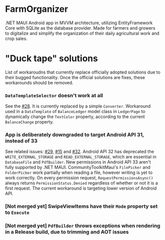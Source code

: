 # FarmOrganizer
.NET MAUI Android app in MVVM architecture, utilizing EntityFramework Core with SQLite as the database provider. Made for farmers and growers to digitalize and simplify the organization of their daily agricultural work and crop sales.
# "Duck tape" solutions
List of workaroudns that currently replace officially adopted solutions due to their bugged functionality. Once the official solutions are fixes, these workarounds should be removed.

### `DataTemplateSelector` doesn't work at all
See the [#28](https://github.com/MaxKolac/FarmOrganizer/pull/28).
It is currently replaced by a simple `Converter`. Workaround used in a `DataTemplate` of `BalanceLedger` model class in `LedgerPage` to dynamically change the `TextColor` property, according to the current `BalanceChange` property.

### App is deliberately downgraded to target Android API 31, instead of 33
See related issues: [#29](https://github.com/MaxKolac/FarmOrganizer/issues/29), [#15](https://github.com/MaxKolac/FarmOrganizer/issues/15) and [#32](https://github.com/MaxKolac/FarmOrganizer/pull/32). Android API 32 has deprecated the `WRITE_EXTERNAL_STORAGE` and `READ_EXTERNAL_STORAGE`, which are essential in `DatabaseFile` and `PdfBuilder`. New permissions in Android API 33 aren't fully supported by .NET MAUI. CommunityToolkitMaui's `FilePicker` and `FolderPicker` work partially when reading a file, however writing is yet to work correctly. On every permission request, `RequestPermissionsAsync()` always returns `PermissionStatus.Denied` regardless of whether or not it is a first request. The current workaround is targeting lower version of Android API.

### \[Not merged yet\] SwipeViewItems have their `Mode` property set to `Execute`

### \[Not merged yet\] `PdfBuilder` throws exceptions when rendering in a Release build, due to trimming and AOT issues
